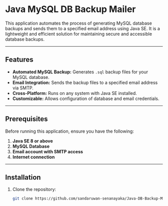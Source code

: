 # Java MySQL DB Backup Mailer  

This application automates the process of generating MySQL database backups and sends them to a specified email address using Java SE. It is a lightweight and efficient solution for maintaining secure and accessible database backups.

---

## Features  
- **Automated MySQL Backup:** Generates `.sql` backup files for your MySQL database.  
- **Email Integration:** Sends the backup files to a specified email address via SMTP.  
- **Cross-Platform:** Runs on any system with Java SE installed.  
- **Customizable:** Allows configuration of database and email credentials.  

---

## Prerequisites  
Before running this application, ensure you have the following:  
1. **Java SE 8 or above**  
2. **MySQL Database**  
3. **Email account with SMTP access**  
4. **Internet connection**  

---

## Installation  
1. Clone the repository:  
   ```bash
   git clone https://github.com/sandaruwan-senanayaka/Java-DB-Backup-Mailer.git

